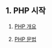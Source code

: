 ## 1. PHP 시작

1. [PHP 개요](http://php.flyingcat.pe.kr/tcpschool/start/overview.php)

2. [PHP 문법](./tcpschool/start/syntax.md)
